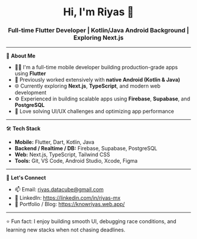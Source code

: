 <h1 align="center">Hi, I'm Riyas 👋</h1>
<h3 align="center">Full-time Flutter Developer | Kotlin/Java Android Background | Exploring Next.js</h3>

---

🚀 **About Me**

- 🧑‍💻 I'm a full-time mobile developer building production-grade apps using **Flutter**
- 📱 Previously worked extensively with **native Android (Kotlin & Java)**
- 🌐 Currently exploring **Next.js**, **TypeScript**, and modern web development
- ⚙️ Experienced in building scalable apps using **Firebase**, **Supabase**, and **PostgreSQL**
- 🧩 Love solving UI/UX challenges and optimizing app performance

---

🛠️ **Tech Stack**

- **Mobile:** Flutter, Dart, Kotlin, Java
- **Backend / Realtime / DB:** Firebase, Supabase, PostgreSQL
- **Web:** Next.js, TypeScript, Tailwind CSS
- **Tools:** Git, VS Code, Android Studio, Xcode, Figma

---

💬 **Let's Connect**

- 📫 Email: riyas.datacube@gmail.com
- 💼 LinkedIn: https://linkedin.com/in/riyas-mx <!-- Replace with actual link -->
- 🧠 Portfolio / Blog: https://knowriyas.web.app/

---

⭐️ Fun fact: I enjoy building smooth UI, debugging race conditions, and learning new stacks when not chasing deadlines.

